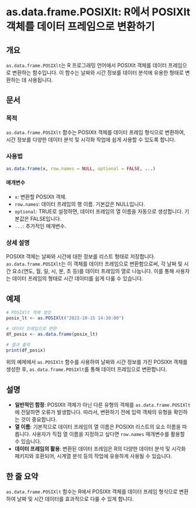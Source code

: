 <!--
Meta Description: # as.data.frame.POSIXlt: R에서 POSIXlt 객체를 데이터 프레임으로 변환하기 ## 개요 `as.data.frame.POSIXlt`는 R 프로그래밍 언어에서 POSIXlt 객체를 데이터 프레임으로 변환하는 함수입니다. 이 함수는 날짜와 시간 정보를...
Meta Keywords: posixlt, 데이터, data, frame, 객체를
-->

# as.data.frame.POSIXlt: R에서 POSIXlt 객체를 데이터 프레임으로 변환하기

## 개요
`as.data.frame.POSIXlt`는 R 프로그래밍 언어에서 POSIXlt 객체를 데이터 프레임으로 변환하는 함수입니다. 이 함수는 날짜와 시간 정보를 데이터 분석에 유용한 형태로 변환하는 데 사용됩니다.

## 문서
### 목적
`as.data.frame.POSIXlt` 함수는 POSIXlt 객체를 데이터 프레임 형식으로 변환하여, 시간 정보를 다양한 데이터 분석 및 시각화 작업에 쉽게 사용할 수 있도록 합니다.

### 사용법
```R
as.data.frame(x, row.names = NULL, optional = FALSE, ...)
```

#### 매개변수
- `x`: 변환할 POSIXlt 객체.
- `row.names`: 데이터 프레임의 행 이름. 기본값은 NULL입니다.
- `optional`: TRUE로 설정하면, 데이터 프레임의 열 이름을 자동으로 생성합니다. 기본값은 FALSE입니다.
- `...`: 추가적인 매개변수.

### 상세 설명
POSIXlt 객체는 날짜와 시간에 대한 정보를 리스트 형태로 저장합니다. `as.data.frame.POSIXlt`는 이 객체를 데이터 프레임으로 변환함으로써, 각 날짜 및 시간 요소(연도, 월, 일, 시, 분, 초 등)를 데이터 프레임의 열로 나눕니다. 이를 통해 사용자는 데이터 프레임의 형태로 시간 데이터를 쉽게 다룰 수 있습니다.

## 예제
```R
# POSIXlt 객체 생성
posix_lt <- as.POSIXlt("2023-10-15 14:30:00")

# 데이터 프레임으로 변환
df_posix <- as.data.frame(posix_lt)

# 결과 출력
print(df_posix)
```

위의 예제에서 `as.POSIXlt` 함수를 사용하여 날짜와 시간 정보를 가진 POSIXlt 객체를 생성한 후, `as.data.frame.POSIXlt`를 통해 데이터 프레임으로 변환합니다.

## 설명
- **일반적인 함정**: POSIXlt 객체가 아닌 다른 유형의 객체를 `as.data.frame.POSIXlt`에 전달하면 오류가 발생합니다. 따라서, 변환하기 전에 입력 객체의 유형을 확인하는 것이 중요합니다.
- **열 이름**: 기본적으로 데이터 프레임의 열 이름은 POSIXlt 리스트의 요소 이름을 따릅니다. 사용자가 직접 열 이름을 지정하고 싶다면 `row.names` 매개변수를 활용할 수 있습니다.
- **데이터 프레임의 활용**: 변환된 데이터 프레임은 R의 다양한 데이터 분석 및 시각화 패키지와 호환되어, 시계열 분석 등의 작업에 유용하게 사용될 수 있습니다.

## 한 줄 요약
`as.data.frame.POSIXlt` 함수는 R에서 POSIXlt 객체를 데이터 프레임 형식으로 변환하여 날짜 및 시간 데이터를 효과적으로 다룰 수 있게 합니다.